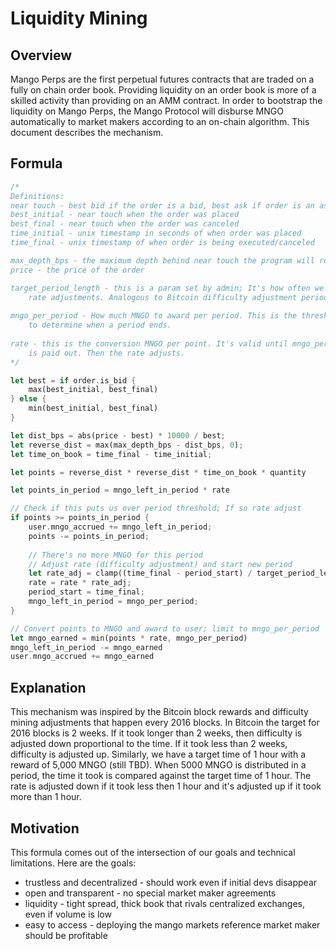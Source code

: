 # Liquidity Mining

## Overview

Mango Perps are the first perpetual futures contracts that are traded on a fully on chain order book. Providing liquidity on an order book is more of a skilled activity than providing on an AMM contract. In order to bootstrap the liquidity on Mango Perps, the Mango Protocol will disburse MNGO automatically to market makers according to an on-chain algorithm. This document describes the mechanism.

## Formula

```rust
/*
Definitions:
near touch - best bid if the order is a bid, best ask if order is an ask
best_initial - near touch when the order was placed
best_final - near touch when the order was canceled
time_initial - unix timestamp in seconds of when order was placed
time_final - unix timestamp of when order is being executed/canceled

max_depth_bps - the maximum depth behind near touch the program will reward
price - the price of the order

target_period_length - this is a param set by admin; It's how often we want
    rate adjustments. Analogous to Bitcoin difficulty adjustment period of 2 weeks
    
mngo_per_period - How much MNGO to award per period. This is the threshold 
    to determine when a period ends.
    
rate - this is the conversion MNGO per point. It's valid until mngo_per_period MNGO
    is paid out. Then the rate adjusts. 
*/

let best = if order.is_bid {
    max(best_initial, best_final)
} else {
    min(best_initial, best_final)
}

let dist_bps = abs(price - best) * 10000 / best;
let reverse_dist = max(max_depth_bps - dist_bps, 0);
let time_on_book = time_final - time_initial;

let points = reverse_dist * reverse_dist * time_on_book * quantity

let points_in_period = mngo_left_in_period * rate

// Check if this puts us over period threshold; If so rate adjust
if points >= points_in_period {
    user.mngo_accrued += mngo_left_in_period;
    points -= points_in_period;
    
    // There's no more MNGO for this period
    // Adjust rate (difficulty adjustment) and start new period
    let rate_adj = clamp((time_final - period_start) / target_period_length, 1/4, 4);
    rate = rate * rate_adj;
    period_start = time_final;
    mngo_left_in_period = mngo_per_period;
}

// Convert points to MNGO and award to user; limit to mngo_per_period
let mngo_earned = min(points * rate, mngo_per_period)
mngo_left_in_period -= mngo_earned
user.mngo_accrued += mngo_earned
```

## Explanation

This mechanism was inspired by the Bitcoin block rewards and difficulty mining adjustments that happen every 2016 blocks. In Bitcoin the target for 2016 blocks is 2 weeks. If it took longer than 2 weeks, then difficulty is adjusted down proportional to the time. If it took less than 2 weeks, difficulty is adjusted up. Similarly, we have a target time of 1 hour with a reward of 5,000 MNGO \(still TBD\). When 5000 MNGO is distributed in a period, the time it took is compared against the target time of 1 hour. The rate is adjusted down if it took less then 1 hour and it's adjusted up if it took more than 1 hour.

## Motivation

This formula comes out of the intersection of our goals and technical limitations. Here are the goals:

* trustless and decentralized - should work even if initial devs disappear
* open and transparent - no special market maker agreements
* liquidity - tight spread, thick book that rivals centralized exchanges, even if volume is low
* easy to access - deploying the mango markets reference market maker should be profitable 



